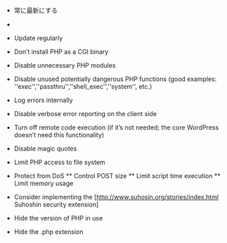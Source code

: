 * 常に最新にする
* 

* Update regularly
* Don’t install PHP as a CGI binary
* Disable unnecessary PHP modules
* Disable unused potentially dangerous PHP functions (good examples: ''exec'',''passthru'',''shell_exec'',''system'', etc.)
* Log errors internally
* Disable verbose error reporting on the client side
* Turn off remote code execution (if it’s not needed; the core WordPress doesn’t need this functionality)
* Disable magic quotes
* Limit PHP access to file system
* Protect from DoS
** Control POST size
** Limit script time execution
** Limit memory usage
* Consider implementing the [http://www.suhosin.org/stories/index.html Suhoshin security extension]
* Hide the version of PHP in use
* Hide the .php extension
